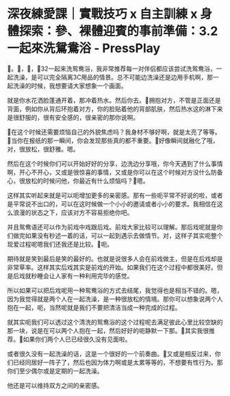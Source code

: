# 深夜練愛課｜實戰技巧 x 自主訓練 x 身體探索：參、裸體迎賓的事前準備：3.2 一起來洗鴛鴦浴 - PressPlay

🎼。🎼，🎼，🎼32一起来洗鸳鸯浴，我非常推荐每一对伴侣都应该尝试洗鸳鸯浴，一起洗澡，是可以完全隔离3C用品的情景。总不可能边洗澡还是边用手机啊，那一起洗澡的时候，我想要请大家想象一个画面。

就是你水花洒脸蓬通开着，那冲着热水。然后你去。🎼拥抱对方，不管是正面还是背面，例如你从背后环抱着对方，你的脸贴着他的背部肌肤，然后热水这的淋下来是很舒服的，很有安全感的，很亲密的那你说啊。

🎼在这个时候还需要烦恼自己的外貌焦虑吗？我身材不够好啊，就是太亮了等等。🎼当你在报纸的那一瞬间，你会发现那些真的都不重要。🎼好像瞬间就融化了哦，对，很放松，很舒雅。嗯。

然后在这个时候你们可以开始好好的分享，边洗边分享哦，你今天遇到了什么事情啊，开心不开心，又或是很惊喜的事情，又或是你可以在这个时候对方没什么防备心，很放松的时候问他，你最近有什么烦恼吗？🎼嗯。

这样其实听起来就是可以呃增加更多的亲密感。那有一些呃平常不好说的啦，或者是平常说不出口的，可以在这时候做一个小小的邀请或者小小的要求。我相信在这么浪漫的状态之下，应该对方不容易拒绝你吧。

并且鸳鸯语还可以作为前戏中戏跟后戏。前戏大家比较可以理解。那后戏呢就是你们做完如果没有秒述一着的话，可以一起到遇示去做情节。对，这样子其实呃整个现爱过程呢嗯我们还我还是比较。🎼呃。

期待就是笑到最后是笑的最好的。也就是说很多人会在前戏做主，但是在后戏却是非常草率。这样其实后戏其实是前戏的开始。如果我们在这个过程中都很美好。但是后戏就秒睡会让人家有一种利用完毕的感觉。

所以如果可以把后戏呢用一种鸳鸯浴的方式去结尾，我觉得也是相当不错的。嗯，因为我觉得就是两个人在一起洗澡，是一种很放松的情境。那你可以想象说两个人抱在一起，呃，当然呢就是我们不要把清洁当成一种完成的过程。

就其实呃我们可以透过这个清洗的鸳鸯浴的这个过程呢去满足彼此心里比较空缺的那一块，说是在可以两个人抱在一起，然后好好的呃静默一下那。🎼其实我很推荐。🎼如果你们两个人已已经很久没有见面啦。

或者很久没有一起洗澡的话，这是一个很好的一个前奏曲。🎼又或是相反过来，你们已经同居好一阵子了，然后也因为体力啊或是太累等等的，不想要有性行为。那你们至少偶尔或是定期的一起洗澡。

他还是可以维持双方之间的亲密感。